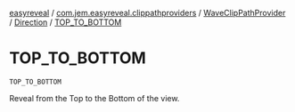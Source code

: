 [easyreveal](../../../index.md) / [com.jem.easyreveal.clippathproviders](../../index.md) / [WaveClipPathProvider](../index.md) / [Direction](index.md) / [TOP_TO_BOTTOM](./-t-o-p_-t-o_-b-o-t-t-o-m.md)

# TOP_TO_BOTTOM

`TOP_TO_BOTTOM`

Reveal from the Top to the Bottom of the view.

